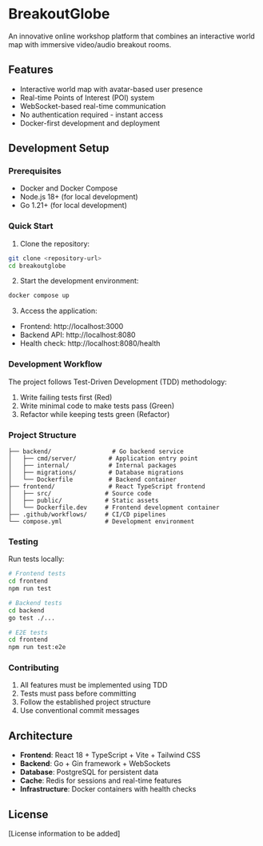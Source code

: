 # BreakoutGlobe

An innovative online workshop platform that combines an interactive world map with immersive video/audio breakout rooms.

## Features

- Interactive world map with avatar-based user presence
- Real-time Points of Interest (POI) system
- WebSocket-based real-time communication
- No authentication required - instant access
- Docker-first development and deployment

## Development Setup

### Prerequisites

- Docker and Docker Compose
- Node.js 18+ (for local development)
- Go 1.21+ (for local development)

### Quick Start

1. Clone the repository:
```bash
git clone <repository-url>
cd breakoutglobe
```

2. Start the development environment:
```bash
docker compose up
```

3. Access the application:
- Frontend: http://localhost:3000
- Backend API: http://localhost:8080
- Health check: http://localhost:8080/health

### Development Workflow

The project follows Test-Driven Development (TDD) methodology:

1. Write failing tests first (Red)
2. Write minimal code to make tests pass (Green)
3. Refactor while keeping tests green (Refactor)

### Project Structure

```
├── backend/                 # Go backend service
│   ├── cmd/server/         # Application entry point
│   ├── internal/           # Internal packages
│   ├── migrations/         # Database migrations
│   └── Dockerfile          # Backend container
├── frontend/               # React TypeScript frontend
│   ├── src/               # Source code
│   ├── public/            # Static assets
│   └── Dockerfile.dev     # Frontend development container
├── .github/workflows/     # CI/CD pipelines
└── compose.yml            # Development environment
```

### Testing

Run tests locally:

```bash
# Frontend tests
cd frontend
npm run test

# Backend tests
cd backend
go test ./...

# E2E tests
cd frontend
npm run test:e2e
```

### Contributing

1. All features must be implemented using TDD
2. Tests must pass before committing
3. Follow the established project structure
4. Use conventional commit messages

## Architecture

- **Frontend**: React 18 + TypeScript + Vite + Tailwind CSS
- **Backend**: Go + Gin framework + WebSockets
- **Database**: PostgreSQL for persistent data
- **Cache**: Redis for sessions and real-time features
- **Infrastructure**: Docker containers with health checks

## License

[License information to be added]